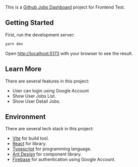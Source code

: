 This is a [Github Jobs Dashboard](https://github-jobs-dashboard.vercel.app/) project for Frontend Test.

## Getting Started

First, run the development server:

```bash
yarn dev
```

Open [http://localhost:5173](http://localhost:5173) with your browser to see the result.

## Learn More

There are several features in this project:

- User can login using Google Account
- Show User Jobs List.
- Show User Detail Jobs.

## Environment

There are several tech stack in this project:

- [Vite](https://vitejs.dev/) for build tool.
- [React](https://react.dev/) for library.
- [Typescript](https://www.typescriptlang.org/) for programming language.
- [Ant Design](https://ant.design/) for component library.
- [Firebase](https://console.firebase.google.com/) for authentication using Google Account.
